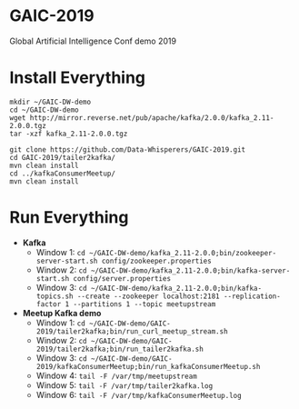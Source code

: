 # GAIC-2019
Global Artificial Intelligence Conf demo 2019

# Install Everything
```shell
mkdir ~/GAIC-DW-demo
cd ~/GAIC-DW-demo
wget http://mirror.reverse.net/pub/apache/kafka/2.0.0/kafka_2.11-2.0.0.tgz 
tar -xzf kafka_2.11-2.0.0.tgz

git clone https://github.com/Data-Whisperers/GAIC-2019.git
cd GAIC-2019/tailer2kafka/
mvn clean install
cd ../kafkaConsumerMeetup/
mvn clean install
```

# Run Everything
- **Kafka**
  - Window 1: `cd ~/GAIC-DW-demo/kafka_2.11-2.0.0;bin/zookeeper-server-start.sh config/zookeeper.properties`
  - Window 2: `cd ~/GAIC-DW-demo/kafka_2.11-2.0.0;bin/kafka-server-start.sh config/server.properties`
  - Window 3: `cd ~/GAIC-DW-demo/kafka_2.11-2.0.0;bin/kafka-topics.sh --create --zookeeper localhost:2181 --replication-factor 1 --partitions 1 --topic meetupstream`
- **Meetup Kafka demo**
  - Window 1: `cd ~/GAIC-DW-demo/GAIC-2019/tailer2kafka;bin/run_curl_meetup_stream.sh`
  - Window 2: `cd ~/GAIC-DW-demo/GAIC-2019/tailer2kafka;bin/run_tailer2kafka.sh`
  - Window 3: `cd ~/GAIC-DW-demo/GAIC-2019/kafkaConsumerMeetup;bin/run_kafkaConsumerMeetup.sh`
  - Window 4: `tail -F /var/tmp/meetupstream`
  - Window 5: `tail -F /var/tmp/tailer2kafka.log`
  - Window 6: `tail -F /var/tmp/kafkaConsumerMeetup.log`
